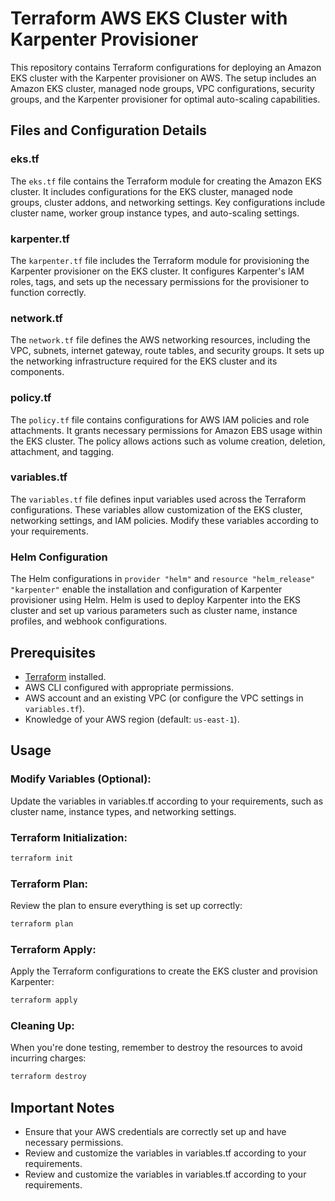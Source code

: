 # Terraform AWS EKS Cluster with Karpenter Provisioner

This repository contains Terraform configurations for deploying an Amazon EKS cluster with the Karpenter provisioner on AWS. The setup includes an Amazon EKS cluster, managed node groups, VPC configurations, security groups, and the Karpenter provisioner for optimal auto-scaling capabilities.

## Files and Configuration Details

### eks.tf

The `eks.tf` file contains the Terraform module for creating the Amazon EKS cluster. It includes configurations for the EKS cluster, managed node groups, cluster addons, and networking settings. Key configurations include cluster name, worker group instance types, and auto-scaling settings.

### karpenter.tf

The `karpenter.tf` file includes the Terraform module for provisioning the Karpenter provisioner on the EKS cluster. It configures Karpenter's IAM roles, tags, and sets up the necessary permissions for the provisioner to function correctly.

### network.tf

The `network.tf` file defines the AWS networking resources, including the VPC, subnets, internet gateway, route tables, and security groups. It sets up the networking infrastructure required for the EKS cluster and its components.

### policy.tf

The `policy.tf` file contains configurations for AWS IAM policies and role attachments. It grants necessary permissions for Amazon EBS usage within the EKS cluster. The policy allows actions such as volume creation, deletion, attachment, and tagging.

### variables.tf

The `variables.tf` file defines input variables used across the Terraform configurations. These variables allow customization of the EKS cluster, networking settings, and IAM policies. Modify these variables according to your requirements.

### Helm Configuration

The Helm configurations in `provider "helm"` and `resource "helm_release" "karpenter"` enable the installation and configuration of Karpenter provisioner using Helm. Helm is used to deploy Karpenter into the EKS cluster and set up various parameters such as cluster name, instance profiles, and webhook configurations.

## Prerequisites

- [Terraform](https://www.terraform.io/downloads.html) installed.
- AWS CLI configured with appropriate permissions.
- AWS account and an existing VPC (or configure the VPC settings in `variables.tf`).
- Knowledge of your AWS region (default: `us-east-1`).

## Usage

### Modify Variables (Optional):
Update the variables in variables.tf according to your requirements, such as cluster name, instance types, and networking settings.

### Terraform Initialization:
```bash
terraform init
```

### Terraform Plan:
Review the plan to ensure everything is set up correctly:

```bash
terraform plan
```
### Terraform Apply:
Apply the Terraform configurations to create the EKS cluster and provision Karpenter:
```bash
terraform apply
```

### Cleaning Up:
When you're done testing, remember to destroy the resources to avoid incurring charges:
```bash
terraform destroy
```

## Important Notes
* Ensure that your AWS credentials are correctly set up and have necessary permissions.
* Review and customize the variables in variables.tf according to your requirements.
* Review and customize the variables in variables.tf according to your requirements.